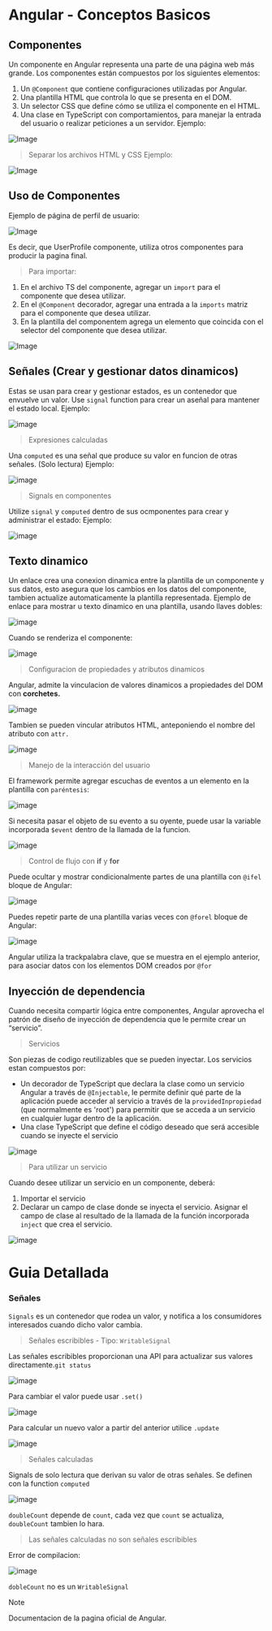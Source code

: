 # Angular - Conceptos Basicos

## Componentes

Un componente en Angular representa una parte de una página web más grande. Los componentes están compuestos por los siguientes elementos:

1. Un `@Component` que contiene configuraciones utilizadas por Angular.
2. Una plantilla HTML que controla lo que se presenta en el DOM.
3. Un selector CSS que define cómo se utiliza el componente en el HTML.
4. Una clase en TypeScript con comportamientos, para manejar la entrada del usuario o realizar peticiones a un servidor.
Ejemplo:

![Image](https://github.com/user-attachments/assets/deb6482b-4934-443b-932b-d2b13122d868)

> Separar los archivos HTML y CSS
Ejemplo: 

![Image](https://github.com/user-attachments/assets/4cfd8a29-98d4-475a-8be0-26e13a018ba6)

## Uso de Componentes

Ejemplo de página de perfil de usuario:

![Image](https://github.com/user-attachments/assets/92369b03-dad9-4199-afbd-c37009f16753)

Es decir, que UserProfile componente, utiliza otros componentes para producir la pagina final.

> Para importar:

1. En el archivo TS del componente, agregar un `import` para el componente que desea utilizar.
2. En el `@Component` decorador, agregar una entrada a la `imports` matriz para el componente que desea utilizar.
3. En la plantilla del componentem agrega un elemento que coincida con el selector del componente que desea utilizar.

![Image](https://github.com/user-attachments/assets/cd790e6f-9100-4acb-b43e-ef4abfaefdaf)

##  Señales (Crear y gestionar datos dinamicos)

Estas se usan para crear y gestionar estados, es un contenedor que envuelve un valor.
Use `signal` function para crear un aseñal para mantener el estado local.
Ejemplo:

![image](https://github.com/user-attachments/assets/f27456c1-6194-4129-a2c3-756fd3ae3fbc)

> Expresiones calculadas

Una `computed` es una señal que produce su valor en funcion de otras señales. (Solo lectura)
Ejemplo:

![image](https://github.com/user-attachments/assets/05a637e4-24a9-487f-8686-fb553e05dc7c)

> Signals en componentes

Utilize `signal` y `computed` dentro de sus ocmponentes para crear y administrar el estado:
Ejemplo:

![image](https://github.com/user-attachments/assets/7e8cc585-5414-42e3-b24f-e002a9d83d96)

## Texto dinamico

Un enlace crea una conexion dinamica entre la plantilla de un componente y sus datos, esto asegura que los cambios en los datos del componente, 
tambien actualize automaticamente la plantilla representada.
Ejemplo de enlace para mostrar u texto dinamico en una plantilla, usando llaves dobles:

![image](https://github.com/user-attachments/assets/b077bdf3-6e49-45c3-9b0f-100cabf8e8fc)

Cuando se renderiza el componente:

![image](https://github.com/user-attachments/assets/1df36eac-cc22-4d50-8584-c2815329e6a3)

> Configuracion de propiedades y atributos dinamicos

Angular, admite la vinculacion de valores dinamicos a propiedades del DOM con **corchetes.**

![image](https://github.com/user-attachments/assets/369d73d0-8fa0-447a-8ab5-07bab2ac7645)

Tambien se pueden vincular atributos HTML, anteponiendo el nombre del atributo con `attr.`

![image](https://github.com/user-attachments/assets/359e4966-37e4-4cfb-900b-d2658a63041a)

> Manejo de la interacción del usuario

El framework permite agregar escuchas de eventos a un elemento en la plantilla con `paréntesis`:

![image](https://github.com/user-attachments/assets/0a61d4aa-1768-4e77-ae8b-105e0193ef2d)

Si necesita pasar el objeto de su evento a su oyente, puede usar la variable incorporada `$event` dentro de la llamada de la funcion.

![image](https://github.com/user-attachments/assets/57fc6574-7c3f-4c11-aa1d-db3271bd5791)

> Control de flujo con **if** y **for**

Puede ocultar y mostrar condicionalmente partes de una plantilla con `@ifel` bloque de Angular:

![image](https://github.com/user-attachments/assets/32362777-ce72-43b0-997f-2629da9199c7)

Puedes repetir parte de una plantilla varias veces con `@forel` bloque de Angular:

![image](https://github.com/user-attachments/assets/1e74b3c7-2440-4fc7-8285-8af37af0ed40)

Angular utiliza la trackpalabra clave, que se muestra en el ejemplo anterior, para asociar datos con los elementos DOM creados por `@for`

## Inyección de dependencia

Cuando necesita compartir lógica entre componentes, Angular aprovecha el patrón de diseño de inyección de dependencia que le permite crear un “servicio”.

> Servicios

Son piezas de codigo reutilizables que se pueden inyectar.
Los servicios estan compuestos por:

- Un decorador de TypeScript que declara la clase como un servicio Angular a través de `@Injectable`, le permite definir qué parte de la aplicación puede acceder al servicio a través de la `providedInpropiedad` (que normalmente es 'root') para permitir que se acceda a un servicio en cualquier lugar dentro de la aplicación.
- Una clase TypeScript que define el código deseado que será accesible cuando se inyecte el servicio

![image](https://github.com/user-attachments/assets/9583fc59-296a-4dc7-b558-5f758f37a9eb)

> Para utilizar un servicio

Cuando desee utilizar un servicio en un componente, deberá:

1. Importar el servicio
2. Declarar un campo de clase donde se inyecta el servicio. Asignar el campo de clase al resultado de la llamada de la función incorporada `inject` que crea el servicio.

![image](https://github.com/user-attachments/assets/7dae294b-f0c1-4600-9c7f-bde61b61d827)

# Guia Detallada

### Señales

`Signals` es un contenedor que rodea un valor, y notifica a los consumidores interesados cuando dicho valor cambia.

> Señales escribibles - Tipo: `WritableSignal`

Las señales escribibles proporcionan una API para actualizar sus valores directamente.`git status`

![image](https://github.com/user-attachments/assets/8f736e7f-837a-4427-b1ef-8d2c08936c15)

Para cambiar el valor puede usar `.set()`

![image](https://github.com/user-attachments/assets/9aeefa88-ba10-4713-8c05-e9db7cbca309)

Para calcular un nuevo valor a partir del anterior utilice `.update`

![image](https://github.com/user-attachments/assets/548fb94e-be28-4247-a8db-1ed396dd18e1)

> Señales calculadas 

Signals de solo lectura que derivan su valor de otras señales. 
Se definen con la function `computed`

![image](https://github.com/user-attachments/assets/d913fc72-1e2c-4661-ae87-f7ebfe5636fa)

`doubleCount` depende de `count`, cada vez que `count` se actualiza, `doubleCount` tambien lo hara.

> Las señales calculadas no son señales escribibles

Error de compilacion:

![image](https://github.com/user-attachments/assets/24b936ec-dff5-4f69-95b7-2ed0b9f3ab80)

`dobleCount` no es un `WritableSignal`

> [!NOTE]
> Documentacion de la pagina oficial de Angular.
